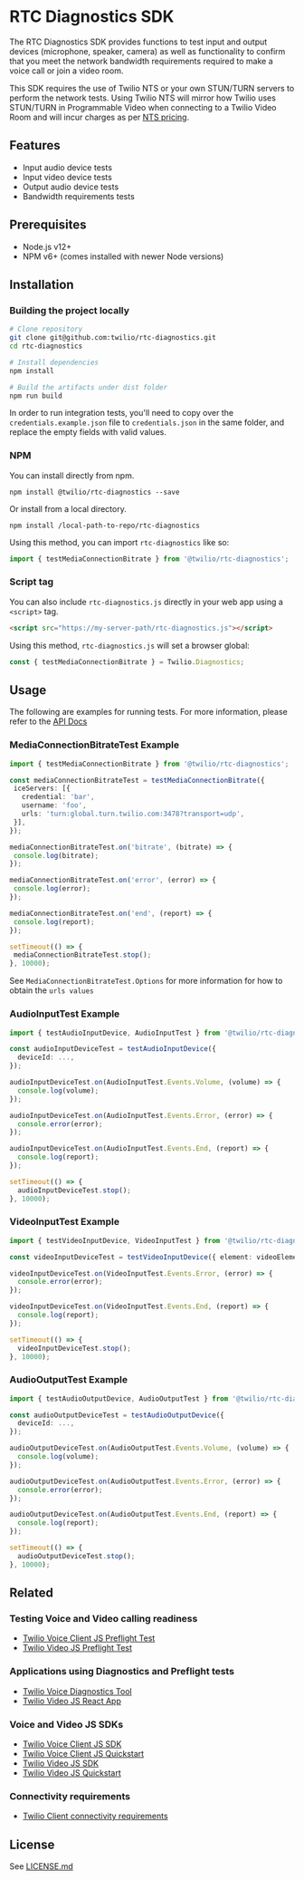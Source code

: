 # RTC Diagnostics SDK
The RTC Diagnostics SDK provides functions to test input and output devices (microphone, speaker, camera) as well as functionality to confirm that you meet the network bandwidth requirements required to make a voice call or join a video room.

This SDK requires the use of Twilio NTS or your own STUN/TURN servers to perform the network tests. Using Twilio NTS will mirror how Twilio uses STUN/TURN in Programmable Video when connecting to a Twilio Video Room and will incur charges as per [NTS pricing](https://www.twilio.com/stun-turn/pricing).

## Features
* Input audio device tests
* Input video device tests
* Output audio device tests
* Bandwidth requirements tests

## Prerequisites
* Node.js v12+
* NPM v6+ (comes installed with newer Node versions)

## Installation

### Building the project locally

```bash
# Clone repository
git clone git@github.com:twilio/rtc-diagnostics.git
cd rtc-diagnostics

# Install dependencies
npm install

# Build the artifacts under dist folder
npm run build
```

In order to run integration tests, you'll need to copy over the `credentials.example.json` file
to `credentials.json` in the same folder, and replace the empty fields with valid values.

### NPM
You can install directly from npm.
```
npm install @twilio/rtc-diagnostics --save
```

Or install from a local directory.
```
npm install /local-path-to-repo/rtc-diagnostics
```

Using this method, you can import `rtc-diagnostics` like so:
```ts
import { testMediaConnectionBitrate } from '@twilio/rtc-diagnostics';
```

### Script tag
You can also include `rtc-diagnostics.js` directly in your web app using a `<script>` tag.
 ```html
 <script src="https://my-server-path/rtc-diagnostics.js"></script>
 ```

 Using this method, `rtc-diagnostics.js` will set a browser global:
 ```ts
 const { testMediaConnectionBitrate } = Twilio.Diagnostics;
 ```

## Usage
The following are examples for running tests. For more information, please refer to the [API Docs](https://twilio.github.io/rtc-diagnostics/globals.html)

### MediaConnectionBitrateTest Example
```ts
import { testMediaConnectionBitrate } from '@twilio/rtc-diagnostics';

const mediaConnectionBitrateTest = testMediaConnectionBitrate({
 iceServers: [{
   credential: 'bar',
   username: 'foo',
   urls: 'turn:global.turn.twilio.com:3478?transport=udp',
 }],
});

mediaConnectionBitrateTest.on('bitrate', (bitrate) => {
 console.log(bitrate);
});

mediaConnectionBitrateTest.on('error', (error) => {
 console.log(error);
});

mediaConnectionBitrateTest.on('end', (report) => {
 console.log(report);
});

setTimeout(() => {
 mediaConnectionBitrateTest.stop();
}, 10000);
```
See `MediaConnectionBitrateTest.Options` for more information for how to obtain the `urls values`

### AudioInputTest Example
```ts
import { testAudioInputDevice, AudioInputTest } from '@twilio/rtc-diagnostics';

const audioInputDeviceTest = testAudioInputDevice({
  deviceId: ...,
});

audioInputDeviceTest.on(AudioInputTest.Events.Volume, (volume) => {
  console.log(volume);
});

audioInputDeviceTest.on(AudioInputTest.Events.Error, (error) => {
  console.error(error);
});

audioInputDeviceTest.on(AudioInputTest.Events.End, (report) => {
  console.log(report);
});

setTimeout(() => {
  audioInputDeviceTest.stop();
}, 10000);
```

### VideoInputTest Example
```ts
import { testVideoInputDevice, VideoInputTest } from '@twilio/rtc-diagnostics';

const videoInputDeviceTest = testVideoInputDevice({ element: videoElement });

videoInputDeviceTest.on(VideoInputTest.Events.Error, (error) => {
  console.error(error);
});

videoInputDeviceTest.on(VideoInputTest.Events.End, (report) => {
  console.log(report);
});

setTimeout(() => {
  videoInputDeviceTest.stop();
}, 10000);
```

### AudioOutputTest Example
```ts
import { testAudioOutputDevice, AudioOutputTest } from '@twilio/rtc-diagnostics';

const audioOutputDeviceTest = testAudioOutputDevice({
  deviceId: ...,
});

audioOutputDeviceTest.on(AudioOutputTest.Events.Volume, (volume) => {
  console.log(volume);
});

audioOutputDeviceTest.on(AudioOutputTest.Events.Error, (error) => {
  console.error(error);
});

audioOutputDeviceTest.on(AudioOutputTest.Events.End, (report) => {
  console.log(report);
});

setTimeout(() => {
  audioOutputDeviceTest.stop();
}, 10000);
```

## Related

### Testing Voice and Video calling readiness
* [Twilio Voice Client JS Preflight Test](https://github.com/twilio/twilio-client.js/blob/preflight/PREFLIGHT.md)
* [Twilio Video JS Preflight Test](https://github.com/twilio/twilio-video.js/blob/preflight_api/CHANGELOG.md#280-beta1-september-28-2020)

### Applications using Diagnostics and Preflight tests
* [Twilio Voice Diagnostics Tool](https://github.com/twilio/rtc-diagnostics-react-app)
* [Twilio Video JS React App](https://github.com/twilio/twilio-video-app-react)

### Voice and Video JS SDKs
* [Twilio Voice Client JS SDK](https://github.com/twilio/twilio-client.js)
* [Twilio Voice Client JS Quickstart](https://github.com/TwilioDevEd/client-quickstart-js)
* [Twilio Video JS SDK](https://github.com/twilio/twilio-video.js)
* [Twilio Video JS Quickstart](https://github.com/twilio/video-quickstart-js)

### Connectivity requirements
* [Twilio Client connectivity requirements](https://www.twilio.com/docs/voice/client/javascript/voice-client-js-and-mobile-sdks-network-connectivity-requirements)

## License
See [LICENSE.md](LICENSE.md)

